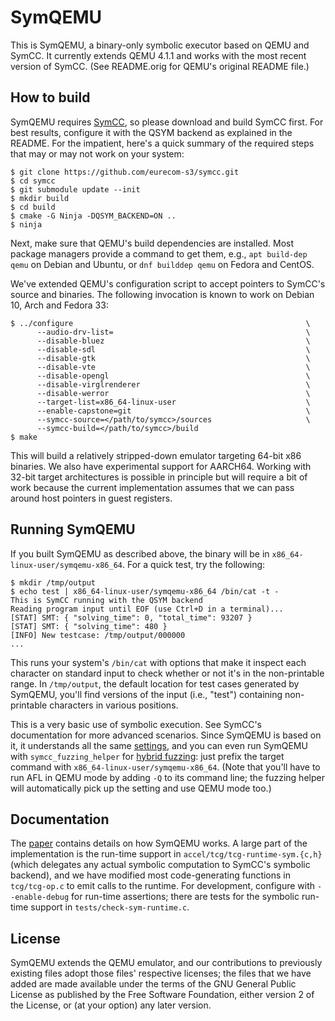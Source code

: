 # SymQEMU

This is SymQEMU, a binary-only symbolic executor based on QEMU and SymCC. It
currently extends QEMU 4.1.1 and works with the most recent version of SymCC.
(See README.orig for QEMU's original README file.)

## How to build

SymQEMU requires [SymCC](https://github.com/eurecom-s3/symcc), so please
download and build SymCC first. For best results, configure it with the QSYM
backend as explained in the README. For the impatient, here's a quick summary of
the required steps that may or may not work on your system:

``` shell
$ git clone https://github.com/eurecom-s3/symcc.git
$ cd symcc
$ git submodule update --init
$ mkdir build
$ cd build
$ cmake -G Ninja -DQSYM_BACKEND=ON ..
$ ninja
```

Next, make sure that QEMU's build dependencies are installed. Most package
managers provide a command to get them, e.g., `apt build-dep qemu` on Debian and
Ubuntu, or `dnf builddep qemu` on Fedora and CentOS.

We've extended QEMU's configuration script to accept pointers to SymCC's source
and binaries. The following invocation is known to work on Debian 10, Arch and
Fedora 33:

``` shell
$ ../configure                                                    \
      --audio-drv-list=                                           \
      --disable-bluez                                             \
      --disable-sdl                                               \
      --disable-gtk                                               \
      --disable-vte                                               \
      --disable-opengl                                            \
      --disable-virglrenderer                                     \
      --disable-werror                                            \
      --target-list=x86_64-linux-user                             \
      --enable-capstone=git                                       \
      --symcc-source=</path/to/symcc>/sources                     \
      --symcc-build=</path/to/symcc>/build
$ make
```

This will build a relatively stripped-down emulator targeting 64-bit x86
binaries. We also have experimental support for AARCH64. Working with 32-bit
target architectures is possible in principle but will require a bit of work
because the current implementation assumes that we can pass around host pointers
in guest registers.

## Running SymQEMU

If you built SymQEMU as described above, the binary will be in
`x86_64-linux-user/symqemu-x86_64`. For a quick test, try the following:

``` shell
$ mkdir /tmp/output
$ echo test | x86_64-linux-user/symqemu-x86_64 /bin/cat -t -
This is SymCC running with the QSYM backend
Reading program input until EOF (use Ctrl+D in a terminal)...
[STAT] SMT: { "solving_time": 0, "total_time": 93207 }
[STAT] SMT: { "solving_time": 480 }
[INFO] New testcase: /tmp/output/000000
...
```

This runs your system's `/bin/cat` with options that make it inspect each
character on standard input to check whether or not it's in the non-printable
range. In `/tmp/output`, the default location for test cases generated by
SymQEMU, you'll find versions of the input (i.e., "test") containing
non-printable characters in various positions.

This is a very basic use of symbolic execution. See SymCC's documentation for
more advanced scenarios. Since SymQEMU is based on it, it understands all the
same
[settings](https://github.com/eurecom-s3/symcc/blob/master/docs/Configuration.txt),
and you can even run SymQEMU with `symcc_fuzzing_helper` for [hybrid fuzzing](https://github.com/eurecom-s3/symcc/blob/master/docs/Fuzzing.txt): just
prefix the target command with `x86_64-linux-user/symqemu-x86_64`. (Note that
you'll have to run AFL in QEMU mode by adding `-Q` to its command line; the
fuzzing helper will automatically pick up the setting and use QEMU mode too.)

## Documentation

The [paper](http://www.s3.eurecom.fr/tools/symbolic_execution/symqemu.html)
contains details on how SymQEMU works. A large part of the implementation is the
run-time support in `accel/tcg/tcg-runtime-sym.{c,h}` (which delegates any
actual symbolic computation to SymCC's symbolic backend), and we have modified
most code-generating functions in `tcg/tcg-op.c` to emit calls to the runtime.
For development, configure with `--enable-debug` for run-time assertions; there
are tests for the symbolic run-time support in `tests/check-sym-runtime.c`.

## License

SymQEMU extends the QEMU emulator, and our contributions to previously existing
files adopt those files' respective licenses; the files that we have added are
made available under the terms of the GNU General Public License as published by
the Free Software Foundation, either version 2 of the License, or (at your
option) any later version.
